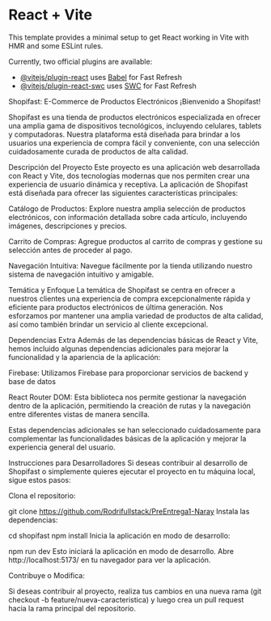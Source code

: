# React + Vite

This template provides a minimal setup to get React working in Vite with HMR and some ESLint rules.

Currently, two official plugins are available:

- [@vitejs/plugin-react](https://github.com/vitejs/vite-plugin-react/blob/main/packages/plugin-react/README.md) uses [Babel](https://babeljs.io/) for Fast Refresh
- [@vitejs/plugin-react-swc](https://github.com/vitejs/vite-plugin-react-swc) uses [SWC](https://swc.rs/) for Fast Refresh


Shopifast: E-Commerce de Productos Electrónicos
¡Bienvenido a Shopifast!

Shopifast es una tienda de productos electrónicos especializada en ofrecer una amplia gama de dispositivos tecnológicos, incluyendo celulares, tablets y computadoras. Nuestra plataforma está diseñada para brindar a los usuarios una experiencia de compra fácil y conveniente, con una selección cuidadosamente curada de productos de alta calidad.

Descripción del Proyecto
Este proyecto es una aplicación web desarrollada con React y Vite, dos tecnologías modernas que nos permiten crear una experiencia de usuario dinámica y receptiva. La aplicación de Shopifast está diseñada para ofrecer las siguientes características principales:

Catálogo de Productos: Explore nuestra amplia selección de productos electrónicos, con información detallada sobre cada artículo, incluyendo imágenes, descripciones y precios.

Carrito de Compras: Agregue productos al carrito de compras y gestione su selección antes de proceder al pago.

Navegación Intuitiva: Navegue fácilmente por la tienda utilizando nuestro sistema de navegación intuitivo y amigable.

Temática y Enfoque
La temática de Shopifast se centra en ofrecer a nuestros clientes una experiencia de compra excepcionalmente rápida y eficiente para productos electrónicos de última generación. Nos esforzamos por mantener una amplia variedad de productos de alta calidad, así como también brindar un servicio al cliente excepcional.


Dependencias Extra
Además de las dependencias básicas de React y Vite, hemos incluido algunas dependencias adicionales para mejorar la funcionalidad y la apariencia de la aplicación:

Firebase: Utilizamos Firebase para proporcionar servicios de backend y base de datos

React Router DOM: Esta biblioteca nos permite gestionar la navegación dentro de la aplicación, permitiendo la creación de rutas y la navegación entre diferentes vistas de manera sencilla.

Estas dependencias adicionales se han seleccionado cuidadosamente para complementar las funcionalidades básicas de la aplicación y mejorar la experiencia general del usuario.

Instrucciones para Desarrolladores
Si deseas contribuir al desarrollo de Shopifast o simplemente quieres ejecutar el proyecto en tu máquina local, sigue estos pasos:

Clona el repositorio:

git clone https://github.com/Rodrifullstack/PreEntrega1-Naray
Instala las dependencias:


cd shopifast
npm install
Inicia la aplicación en modo de desarrollo:


npm run dev
Esto iniciará la aplicación en modo de desarrollo. Abre http://localhost:5173/ en tu navegador para ver la aplicación.

Contribuye o Modifica:

Si deseas contribuir al proyecto, realiza tus cambios en una nueva rama (git checkout -b feature/nueva-caracteristica) y luego crea un pull request hacia la rama principal del repositorio.

